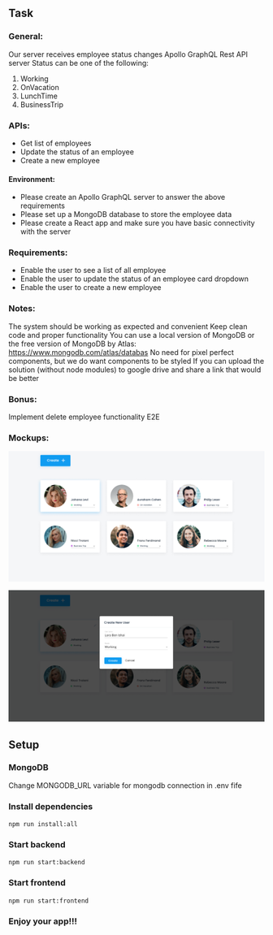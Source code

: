 ## Task
### General:
Our server receives employee status changes
Apollo GraphQL Rest API server
Status can be one of the following:
1.  Working
2. OnVacation
3. LunchTime
4. BusinessTrip

### APIs:
- Get list of employees
- Update the status of an employee
- Create a new employee

#### Environment:
- Please create an Apollo GraphQL server to answer the above requirements
- Please set up a MongoDB database to store the employee data
- Please create a React app and make sure you have basic connectivity with the server

### Requirements:
- Enable the user to see a list of all employee
- Enable the user to update the status of an employee card dropdown
- Enable the user to create a new employee

### Notes:
The system should be working as expected and convenient
Keep clean code and proper functionality
You can use a local version of MongoDB or the free version of MongoDB by Atlas: https://www.mongodb.com/atlas/databas
No need for pixel perfect components, but we do want components to be styled
If you can upload the solution (without node modules) to google drive and share a link that would be better

### Bonus:
Implement delete employee functionality E2E

### Mockups:
![image_1_6061.png](./img/image_1.png)

![image_1_6061.png](./img/image_2.png)

## Setup

### MongoDB
Change MONGODB_URL variable for mongodb connection in .env fife

### Install dependencies
```
npm run install:all
```

### Start backend
```
npm run start:backend
```

### Start frontend
```
npm run start:frontend
```

### Enjoy your app!!!
